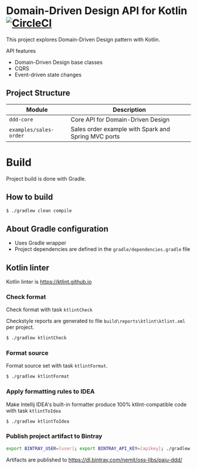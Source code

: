 # Domain-Driven Design API for Kotlin [![CircleCI](https://circleci.com/gh/nemit/paju-ddd.svg?style=shield)](https://circleci.com/gh/nemit/paju-ddd)

This project explores Domain-Driven Design pattern with Kotlin. 

API features

- Domain-Driven Design base classes
- CQRS
- Event-driven state changes

## Project Structure

Module | Description
------ | -----------
`ddd-core` | Core API for Domain-Driven Design
`examples/sales-order` | Sales order example with Spark and Spring MVC ports 


# Build

Project build is done with Gradle.

## How to build
```bash
$ ./gradlew clean compile
```

## About Gradle configuration 

- Uses Gradle wrapper
- Project dependencies are defined in the `gradle/dependencies.gradle` file

## Kotlin linter

Kotlin linter is <https://ktlint.github.io>

### Check format

Check format with task `ktlintCheck`

Checkstyle reports are generated to file `build\reports\ktlint\ktlint.xml` per 
project. 

```bash
$ ./gradlew ktlintCheck
```

### Format source

Format source set with task `ktlintFormat`. 

```bash
$ ./gradlew ktlintFormat
```

### Apply formatting rules to IDEA

Make Intellij IDEA's built-in formatter produce 100% ktlint-compatible code with task `ktlintToIdea`

```bash
$ ./gradlew ktlintToIdea
```

### Publish project artifact to Bintray

```bash
export BINTRAY_USER=[user]; export BINTRAY_API_KEY=[apikey]; ./gradlew bintrayUpload  
```

Artifacts are published to <https://dl.bintray.com/nemit/oss-libs/paju-ddd/>
